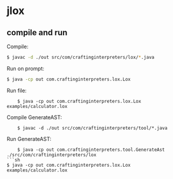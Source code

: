 # jlox

## compile and run
Compile: 
```sh
$ javac -d ./out src/com/craftinginterpreters/lox/*.java
```

Run on prompt:
```sh
$ java -cp out com.craftinginterpreters.lox.Lox
```

Run file: 
```shell
    $ java -cp out com.craftinginterpreters.lox.Lox examples/calculator.lox
```

Compile GenerateAST: 
```shell
    $ javac -d ./out src/com/craftinginterpreters/tool/*.java
```

Run GenerateAST:
```shell
    $ java -cp out com.craftinginterpreters.tool.GenerateAst ./src/com/craftinginterpreters/lox
```sh
$ java -cp out com.craftinginterpreters.lox.Lox examples/calculator.lox
```
